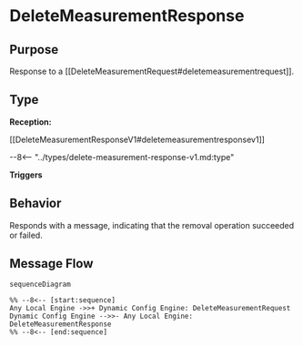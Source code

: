 <div class="message" markdown>

# DeleteMeasurementResponse

## Purpose

<!-- --8<-- [start:purpose] -->
Response to a [[DeleteMeasurementRequest#deletemeasurementrequest]].
<!-- --8<-- [end:purpose] -->

## Type

<!-- --8<-- [start:type] -->
**Reception:**

[[DeleteMeasurementResponseV1#deletemeasurementresponsev1]]

--8<-- "../types/delete-measurement-response-v1.md:type"

**Triggers**

<!-- --8<-- [end:type] -->

## Behavior

<!-- --8<-- [start:behavior] -->
Responds with a message, indicating that the removal operation succeeded or failed.
<!-- --8<-- [end:behavior] -->

## Message Flow

<!-- --8<-- [start:messages] -->
```mermaid
sequenceDiagram

%% --8<-- [start:sequence]
Any Local Engine ->>+ Dynamic Config Engine: DeleteMeasurementRequest
Dynamic Config Engine -->>- Any Local Engine: DeleteMeasurementResponse
%% --8<-- [end:sequence]
```

<!-- --8<-- [end:messages] -->

</div>
